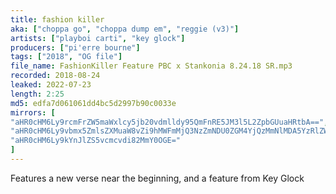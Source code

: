 ```yaml
---
title: fashion killer
aka: ["choppa go", "choppa dump em", "reggie (v3)"]
artists: ["playboi carti", "key glock"]
producers: ["pi'erre bourne"]
tags: ["2018", "OG file"]
file_name: FashionKiller Feature PBC x Stankonia 8.24.18 SR.mp3
recorded: 2018-08-24
leaked: 2022-07-23
length: 2:25
md5: edfa7d061061dd4bc5d2997b90c0033e
mirrors: [
"aHR0cHM6Ly9rcmFrZW5maWxlcy5jb20vdmlldy95QmFnRE5JM3l5L2ZpbGUuaHRtbA==",
"aHR0cHM6Ly9vbmx5ZmlsZXMuaW8vZi9hMWFmMjQ3NzZmNDU0ZGM4YjQzMmNlMDA5YzRlZWFhOQ==",
"aHR0cHM6Ly9kYnJlZS5vcmcvdi82MmY0OGE="
]
---
```

Features a new verse near the beginning, and a feature from Key Glock
